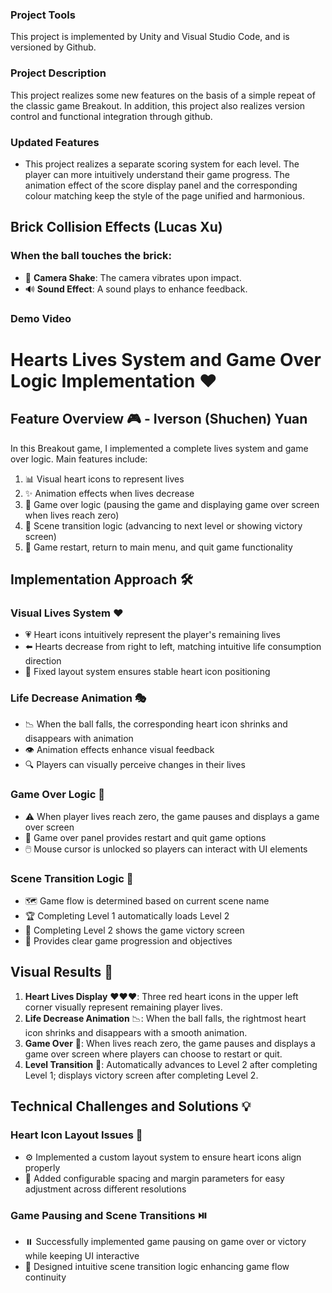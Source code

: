 ### **Project Tools**

This project is implemented by Unity and Visual Studio Code, and is versioned by Github.


### **Project Description**

This project realizes some new features on the basis of a simple repeat of the classic game Breakout. In addition, this project also realizes version control and functional integration through github.

### **Updated Features**

- This project realizes a separate scoring system for each level. The player can more intuitively understand their game progress. The animation effect of the score display panel and the corresponding colour matching keep the style of the page unified and harmonious.



## Brick Collision Effects (Lucas Xu)

### When the ball touches the brick:
- 🎥 **Camera Shake**: The camera vibrates upon impact.
- 🔊 **Sound Effect**: A sound plays to enhance feedback.

### **Demo Video**

# Hearts Lives System and Game Over Logic Implementation ❤️

## Feature Overview 🎮 - Iverson (Shuchen) Yuan

In this Breakout game, I implemented a complete lives system and game over logic. Main features include:

1. 📊 Visual heart icons to represent lives
2. ✨ Animation effects when lives decrease
3. 🛑 Game over logic (pausing the game and displaying game over screen when lives reach zero)
4. 🔄 Scene transition logic (advancing to next level or showing victory screen)
5. 🎲 Game restart, return to main menu, and quit game functionality

## Implementation Approach 🛠️

### Visual Lives System ❤️

- 💗 Heart icons intuitively represent the player's remaining lives
- ⬅️ Hearts decrease from right to left, matching intuitive life consumption direction
- 📏 Fixed layout system ensures stable heart icon positioning

### Life Decrease Animation 🎭

- 📉 When the ball falls, the corresponding heart icon shrinks and disappears with animation
- 👁️ Animation effects enhance visual feedback
- 🔍 Players can visually perceive changes in their lives

### Game Over Logic 🏁

- ⚠️ When player lives reach zero, the game pauses and displays a game over screen
- 🔄 Game over panel provides restart and quit game options
- 🖱️ Mouse cursor is unlocked so players can interact with UI elements

### Scene Transition Logic 🚪

- 🗺️ Game flow is determined based on current scene name
- 🏆 Completing Level 1 automatically loads Level 2
- 🎉 Completing Level 2 shows the game victory screen
- 🧭 Provides clear game progression and objectives

## Visual Results 📸

1. **Heart Lives Display** ❤️❤️❤️: Three red heart icons in the upper left corner visually represent remaining player lives.
2. **Life Decrease Animation** 📉: When the ball falls, the rightmost heart icon shrinks and disappears with a smooth animation.
3. **Game Over** 🛑: When lives reach zero, the game pauses and displays a game over screen where players can choose to restart or quit.
4. **Level Transition** 🔄: Automatically advances to Level 2 after completing Level 1; displays victory screen after completing Level 2.

## Technical Challenges and Solutions 💡

### Heart Icon Layout Issues 📐

- ⚙️ Implemented a custom layout system to ensure heart icons align properly
- 🔧 Added configurable spacing and margin parameters for easy adjustment across different resolutions

### Game Pausing and Scene Transitions ⏯️

- ⏸️ Successfully implemented game pausing on game over or victory while keeping UI interactive
- 🧩 Designed intuitive scene transition logic enhancing game flow continuity
